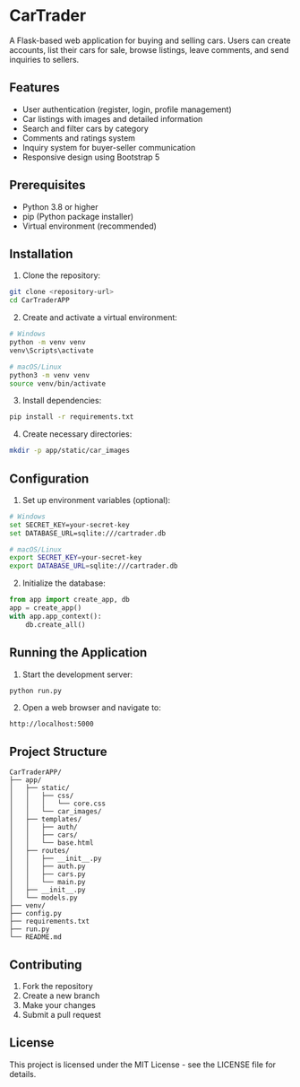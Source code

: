 # CarTrader

A Flask-based web application for buying and selling cars. Users can create accounts, list their cars for sale, browse listings, leave comments, and send inquiries to sellers.

## Features

- User authentication (register, login, profile management)
- Car listings with images and detailed information
- Search and filter cars by category
- Comments and ratings system
- Inquiry system for buyer-seller communication
- Responsive design using Bootstrap 5

## Prerequisites

- Python 3.8 or higher
- pip (Python package installer)
- Virtual environment (recommended)

## Installation

1. Clone the repository:
```bash
git clone <repository-url>
cd CarTraderAPP
```

2. Create and activate a virtual environment:
```bash
# Windows
python -m venv venv
venv\Scripts\activate

# macOS/Linux
python3 -m venv venv
source venv/bin/activate
```

3. Install dependencies:
```bash
pip install -r requirements.txt
```

4. Create necessary directories:
```bash
mkdir -p app/static/car_images
```

## Configuration

1. Set up environment variables (optional):
```bash
# Windows
set SECRET_KEY=your-secret-key
set DATABASE_URL=sqlite:///cartrader.db

# macOS/Linux
export SECRET_KEY=your-secret-key
export DATABASE_URL=sqlite:///cartrader.db
```

2. Initialize the database:
```python
from app import create_app, db
app = create_app()
with app.app_context():
    db.create_all()
```

## Running the Application

1. Start the development server:
```bash
python run.py
```

2. Open a web browser and navigate to:
```
http://localhost:5000
```

## Project Structure

```
CarTraderAPP/
├── app/
│   ├── static/
│   │   ├── css/
│   │   │   └── core.css
│   │   └── car_images/
│   ├── templates/
│   │   ├── auth/
│   │   ├── cars/
│   │   └── base.html
│   ├── routes/
│   │   ├── __init__.py
│   │   ├── auth.py
│   │   ├── cars.py
│   │   └── main.py
│   ├── __init__.py
│   └── models.py
├── venv/
├── config.py
├── requirements.txt
├── run.py
└── README.md
```

## Contributing

1. Fork the repository
2. Create a new branch
3. Make your changes
4. Submit a pull request

## License

This project is licensed under the MIT License - see the LICENSE file for details.
